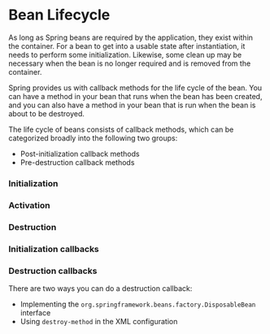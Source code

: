 # Bean Lifecycle

As long as Spring beans are required by the application, they exist within the container.
For a bean to get into a usable state after instantiation, it needs to perform some initialization.
Likewise, some clean up may be necessary when the bean is no longer required and is removed from the container.

Spring provides us with callback methods for the life cycle of the bean.
You can have a method in your bean that runs when the bean has been created, and you can also have a method in your bean
that is run when the bean is about to be destroyed.

The life cycle of beans consists of callback methods, which can be categorized broadly into the following two groups:
* Post-initialization callback methods
* Pre-destruction callback methods

### Initialization

### Activation

### Destruction

### Initialization callbacks

### Destruction callbacks

There are two ways you can do a destruction callback:
* Implementing the `org.springframework.beans.factory.DisposableBean` interface
* Using `destroy-method` in the XML configuration
